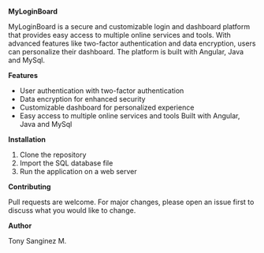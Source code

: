 **MyLoginBoard** 

MyLoginBoard is a secure and customizable login and dashboard platform that provides easy access to multiple online services and tools. With advanced features like two-factor authentication and data encryption, users can personalize their dashboard. The platform is built with Angular, Java and MySql.

**Features**

* User authentication with two-factor authentication
* Data encryption for enhanced security
* Customizable dashboard for personalized experience
* Easy access to multiple online services and tools
Built with Angular, Java and MySql

**Installation**

1. Clone the repository
2. Import the SQL database file
3. Run the application on a web server

**Contributing**

Pull requests are welcome. For major changes, please open an issue first to discuss what you would like to change.

**Author**

Tony Sanginez M.
